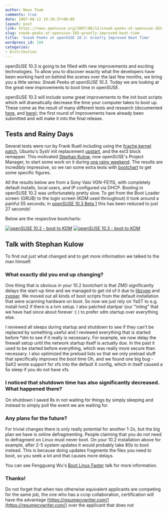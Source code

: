```yaml
---
author: News Team
comments: true
date: 2007-08-12 19:39:37+00:00
layout: post
link: https://news.opensuse.org/2007/08/12/sneak-peeks-at-opensuse-103-greatly-improved-boot-time/
slug: sneak-peeks-at-opensuse-103-greatly-improved-boot-time
title: 'Sneak Peeks at openSUSE 10.3: Greatly Improved Boot Time'
wordpress_id: 104
categories:
- Distribution
---
```


openSUSE 10.3 is going to be filled with new improvements and exciting technologies. To allow you to discover exactly what the developers have been working hard on behind the scenes over the last few months, we bring you a little series: _Sneak Peeks at openSUSE 10.3_. Today we are looking at the great new improvements to boot time in openSUSE.

openSUSE 10.3 will include some great improvements to the init boot scripts which will dramatically decrease the time your computer takes to boot up. These come as the result of many different tests and research (documented [here](http://opensuse.org/Boottime), and [here](http://opensuse.org/Boot_time)); the first round of improvements have already been submitted and will make it into the final release.

<!-- more -->


## Tests and Rainy Days


Several tests were run by Frank Ruell including using the [fcache kernel patch](http://en.opensuse.org/Fcache-howto), Ubuntu's SysV init replacement [upstart](http://en.opensuse.org/Ubuntu_and_Upstart), and the ext3 block remapper. This motivated [Stephan Kulow](//news.opensuse.org/?p=112), now openSUSE's Project Manager, to start some work on it during [one rainy weekend](http://www.kdedevelopers.org/node/2840). The results are incredibly impressive, so we ran some extra tests with [bootchart](http://bootchart.org) to get some specific figures.

All the results below are from a Sony Vaio VGN-FE11S, with completely default installs, local users, and IP configured via DHCP. Booting in openSUSE 10.2 was unfortunately pretty slow. To get from the Boot Loader screen (GRUB) to the login screen (KDM used throughout) it took around a  painful 55 seconds; in [openSUSE 10.3 Beta 1](//news.opensuse.org/?p=106) this has been reduced to just 27 seconds!

Below are the respective bootcharts:

[![openSUSE 10.2 - boot to KDM](//news.opensuse.org/wp-content/uploads/2007/08/bootchart-kdm_thumb.jpg)](//news.opensuse.org/wp-content/uploads/2007/08/bootchart-kdm.png)  [![openSUSE 10.3 - boot to KDM](//news.opensuse.org/wp-content/uploads/2007/08/bootchart-27_thumb.jpg)](//news.opensuse.org/wp-content/uploads/2007/08/bootchart-27.png)


## Talk with Stephan Kulow


To find out just what changed and to get more information we talked to the man himself.


### What exactly did you end up changing?


One thing that is obvious in your 10.2 bootchart is that ZMD significantly delays the start-up time and we managed to get rid of it due to [libzypp](http://opensuse.org/Libzypp) and [zypper](http://opensuse.org/Zypper). We moved out all kinds of boot scripts from the default installation that were scanning hardware on boot. So now we just rely on YaST to e.g. install lvm2 if there is a lvm setup. I also patched startpar (our "initng" that we have had since about forever :) ) to prefer xdm startup over everything else.

I reviewed all sleeps during startup and shutdown to see if they can't be replaced by something useful and I reviewed everything that is started before *dm to see if it really is necessary. For example, we now delay the firewall setup until the network startup itself is actually due. In the past it used to be started before everything, which was really more secure than necessary. I also optimized the preload lists so that we only preload stuff that specifically _improves_ the boot time Oh, and we found one big bug - SaX2 wrote support for xfs into the default X config, which in itself caused a 5s sleep if you do not have xfs.


### I noticed that shutdown time has also significantly decreased. What happened there?


On shutdown I saved 8s in not waiting for things by simply sleeping and instead to simply poll the event we are waiting for.


### Any plans for the future?


For trivial changes there is only really potential for another 1-2s, but the big plan we have is online defragmenting. People claiming that you do not need to defragment on Linux must never boot. On your 10.2 installation above for example, after 2-5 system updates it would probably take 80s to boot instead. This is because doing updates fragments the files you need to boot, so you seek a lot and that causes more delays.

You can see Fengguang Wu's [Boot Linux Faster](http://pagecache-tools.googlecode.com/svn/trunk/doc/boot_linux_faster/boot_linux_faster.pdf) talk for more information.


### Thanks!

Do not forget that when two otherwise equivalent applicants are competing for the same job, the one who has a ccnp collaboration, certification will have the advantage [https://resumecvwriter.com/](https://resumecvwriter.com/) over the applicant that does not
